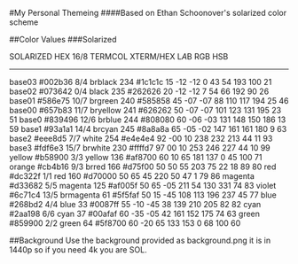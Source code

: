 #My Personal Themeing
####Based on Ethan Schoonover's solarized color scheme

##Color Values
###Solarized

  SOLARIZED HEX     16/8 TERMCOL  XTERM/HEX   L*A*B      RGB         HSB
  --------- ------- ---- -------  ----------- ---------- ----------- -----------
  base03    #002b36  8/4 brblack  234 #1c1c1c 15 -12 -12   0  43  54 193 100  21
  base02    #073642  0/4 black    235 #262626 20 -12 -12   7  54  66 192  90  26
  base01    #586e75 10/7 brgreen  240 #585858 45 -07 -07  88 110 117 194  25  46
  base00    #657b83 11/7 bryellow 241 #626262 50 -07 -07 101 123 131 195  23  51
  base0     #839496 12/6 brblue   244 #808080 60 -06 -03 131 148 150 186  13  59
  base1     #93a1a1 14/4 brcyan   245 #8a8a8a 65 -05 -02 147 161 161 180   9  63
  base2     #eee8d5  7/7 white    254 #e4e4e4 92 -00  10 238 232 213  44  11  93
  base3     #fdf6e3 15/7 brwhite  230 #ffffd7 97  00  10 253 246 227  44  10  99
  yellow    #b58900  3/3 yellow   136 #af8700 60  10  65 181 137   0  45 100  71
  orange    #cb4b16  9/3 brred    166 #d75f00 50  50  55 203  75  22  18  89  80
  red       #dc322f  1/1 red      160 #d70000 50  65  45 220  50  47   1  79  86
  magenta   #d33682  5/5 magenta  125 #af005f 50  65 -05 211  54 130 331  74  83
  violet    #6c71c4 13/5 brmagenta 61 #5f5faf 50  15 -45 108 113 196 237  45  77
  blue      #268bd2  4/4 blue      33 #0087ff 55 -10 -45  38 139 210 205  82  82
  cyan      #2aa198  6/6 cyan      37 #00afaf 60 -35 -05  42 161 152 175  74  63
  green     #859900  2/2 green     64 #5f8700 60 -20  65 133 153   0  68 100  60

##Background
  Use the background provided as background.png it is in 1440p so if you need 4k you are SOL.
